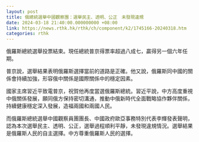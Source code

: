 ```yaml
---
layout: post
title: 俄總統選舉中國觀察團：選舉民主、透明、公正　未發現違規
date: 2024-03-18 21:40:00.000000000 +08:00
link: https://news.rthk.hk/rthk/ch/component/k2/1745166-20240318.htm
categories: rthk
---
```


俄羅斯總統選舉投票結束。現任總統普京得票率超過八成七，贏得另一個六年任期。

普京說，選舉結果表明俄羅斯選擇當前的道路是正確。他又說，俄羅斯同中國的關係會持續加強，形容俄中關係是國際關係中的穩定因素。

國家主席習近平致電普京，祝賀他再度當選俄羅斯總統。習近平說，中方高度重視中俄關係發展，願同俄方保持密切溝通，推動中俄新時代全面戰略協作夥伴關係，持續健康穩定深入發展，造福兩國和兩國人民。

而俄羅斯總統選舉中國觀察員團團長、中國政府歐亞事務特別代表李輝發表聲明，認為本次選舉民主、透明、公正，選舉過程順利平靜，未發現違規情況。選舉結果是俄羅斯人民的自主選擇。中方尊重俄羅斯人民的選擇。
